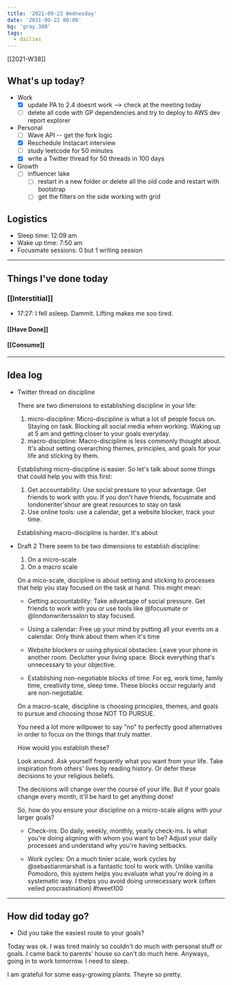 ```yaml
---
title: '2021-09-22 Wednesday'
date: '2021-09-22 00:06'
bg: 'gray.300' 
tags:
  - dailies
---
```


[[2021-W38]]
## What's up today?
- Work
	- [x] update PA to 2.4 doesnt work --> check at the meeting today
	- [ ] delete all code with GP dependencies and try to deploy to AWS dev report explorer
- Personal
	- [ ] Wave API -- get the fork logic
	- [x] Reschedule Instacart interview
	- [ ] study leetcode for 50 minutes
	- [x] write a Twitter thread for 50 threads in 100 days 
- Growth
	- [ ] influencer lake 
		- [ ] restart in a new folder or delete all the old code and restart with bootstrap
		- [ ] get the filters on the side working with grid

## Logistics
- Sleep time: 12:09 am
- Wake up time: 7:50 am
- Focusmate sessions: 0 but 1 writing session

___________________________
## Things I've done today

### [[Interstitial]]
- 17:27: I fell asleep. Dammit. Lifting makes me soo tired.

#### [[Have Done]]

#### [[Consume]]

___________________________

## Idea log
- Twitter thread on discipline

	There are two dimensions to establishing discipline in your life:

	1. micro-discipline: Micro-discipline is what a lot of people focus on. Staying on task. Blocking all social media when working. Waking up at 5 am and getting closer to your goals everyday.
	2. macro-discipline: Macro-discipline is less commonly thought about. It's about setting overarching themes, principles, and goals for your life and sticking by them. 

	Establishing micro-discipline is easier. So let's talk about some things that could help you with this first:

	1. Get accountability: Use social pressure to your advantage. Get friends to work with you. If you don't have friends, focusmate and londoneriter'shour are great resources to stay on task
	2. Use online tools: use a calendar, get a website blocker, track your time.


	Establishing macro-discipline is harder. It's about 
	
- Draft 2
	There seem to be two dimensions to establish discipline:

	1. On a micro-scale
	2. On a macro scale


	On a mico-scale, discipline is about setting and sticking to processes that help you stay focused on the task at hand. This might mean:


	- Getting accountability: Take advantage of social pressure. Get friends to work with you or use tools like @focusmate or @londonwriterssalon to stay focused.


	- Using a calendar: Free up your mind by putting all your events on a calendar. Only think about them when it's time


	- Website blockers or using physical obstacles: Leave your phone in another room. Declutter your living space. Block everything that's unnecessary to your objective.


	- Establishing non-negotiable blocks of time: For eg, work time, family time, creativity time, sleep time. These blocks occur regularly and are non-negotiable.


	On a macro-scale, discipline is choosing principles, themes, and goals to pursue and choosing those NOT TO PURSUE.

	You need a lot more willpower to say "no" to perfectly good alternatives in order to focus on the things that truly matter.


	How would you establish these?

	Look around. Ask yourself frequently what you want from your life. Take inspiration from others' lives by reading history. Or defer these decisions to your religious beliefs.


	The decisions will change over the course of your life. But if your goals change every month, it'll be hard to get anything done!

	So, how do you ensure your discipline on a micro-scale aligns with your larger goals?


	- Check-ins: Do daily, weekly, monthly, yearly check-ins. Is what you're doing aligning with whom you want to be? Adjust your daily processes and understand why you're having setbacks. 


	- Work cycles: On a much tinier scale, work cycles by @sebastianmarshall is a fantastic tool to work with. Unlike vanilla Pomodoro, this system helps you evaluate what you're doing in a systematic way. I thelps you avoid doing unnecessary work (often veiled procrastination) #tweet100


___________________________
## How did today go?
- Did you take the easiest route to your goals?

Today was ok. I was tired mainly so couldn't do much with personal stuff or goals. I came back to parents' house so can't do much here. Anyways, going in to work tomorrow. I need to sleep. 

I am grateful for some easy-growing plants. Theyre so pretty.